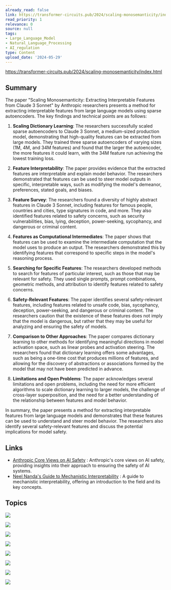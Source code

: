 ```yaml
---
already_read: false
link: https://transformer-circuits.pub/2024/scaling-monosemanticity/index.html
read_priority: 1
relevance: 0
source: null
tags:
- Large_Language_Model
- Natural_Language_Processing
- AI_regulation
type: Content
upload_date: '2024-05-29'
---
```


https://transformer-circuits.pub/2024/scaling-monosemanticity/index.html
## Summary

The paper "Scaling Monosemanticity: Extracting Interpretable Features from Claude 3 Sonnet" by Anthropic researchers presents a method for extracting interpretable features from large language models using sparse autoencoders. The key findings and technical points are as follows:

1. **Scaling Dictionary Learning**: The researchers successfully scaled sparse autoencoders to Claude 3 Sonnet, a medium-sized production model, demonstrating that high-quality features can be extracted from large models. They trained three sparse autoencoders of varying sizes (1M, 4M, and 34M features) and found that the larger the autoencoder, the more features it could learn, with the 34M feature run achieving the lowest training loss.

2. **Feature Interpretability**: The paper provides evidence that the extracted features are interpretable and explain model behavior. The researchers demonstrated that features can be used to steer model outputs in specific, interpretable ways, such as modifying the model's demeanor, preferences, stated goals, and biases.

3. **Feature Survey**: The researchers found a diversity of highly abstract features in Claude 3 Sonnet, including features for famous people, countries and cities, type signatures in code, and more. They also identified features related to safety concerns, such as security vulnerabilities, bias, lying, deception, power-seeking, sycophancy, and dangerous or criminal content.

4. **Features as Computational Intermediates**: The paper shows that features can be used to examine the intermediate computation that the model uses to produce an output. The researchers demonstrated this by identifying features that correspond to specific steps in the model's reasoning process.

5. **Searching for Specific Features**: The researchers developed methods to search for features of particular interest, such as those that may be relevant for safety. They used single prompts, prompt combinations, geometric methods, and attribution to identify features related to safety concerns.

6. **Safety-Relevant Features**: The paper identifies several safety-relevant features, including features related to unsafe code, bias, sycophancy, deception, power-seeking, and dangerous or criminal content. The researchers caution that the existence of these features does not imply that the model is dangerous, but rather that they may be useful for analyzing and ensuring the safety of models.

7. **Comparison to Other Approaches**: The paper compares dictionary learning to other methods for identifying meaningful directions in model activation space, such as linear probes and activation steering. The researchers found that dictionary learning offers some advantages, such as being a one-time cost that produces millions of features, and allowing for the discovery of abstractions or associations formed by the model that may not have been predicted in advance.

8. **Limitations and Open Problems**: The paper acknowledges several limitations and open problems, including the need for more efficient algorithms to scale dictionary learning to larger models, the challenge of cross-layer superposition, and the need for a better understanding of the relationship between features and model behavior.

In summary, the paper presents a method for extracting interpretable features from large language models and demonstrates that these features can be used to understand and steer model behavior. The researchers also identify several safety-relevant features and discuss the potential implications for model safety.
## Links

- [Anthropic Core Views on AI Safety](https://www.anthropic.com/news/core-views-on-ai-safety) : Anthropic's core views on AI safety, providing insights into their approach to ensuring the safety of AI systems.
- [Neel Nanda's Guide to Mechanistic Interpretability](https://www.neelnanda.io/mechanistic-interpretability/getting-started) : A guide to mechanistic interpretability, offering an introduction to the field and its key concepts.

## Topics

![](topics/Concept/Monosemanticity)

![](topics/Tool/Sparse%20Autoencoders%20SAEs)

![](topics/Concept/Linear%20Representation%20Hypothesis)

![](topics/Concept/Dictionary%20Learning)

![](topics/Concept/Scaling%20Laws)

![](topics/Concept/Feature%20Interpretability)

![](topics/Concept/Feature%20Steering)

![](topics/Concept/Safety%20Relevant%20Features)